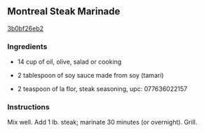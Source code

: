 ## Montreal Steak Marinade

[3b0bf26eb2](http://www.food.com/recipe/montreal-steak-marinade-409800)

### Ingredients

 - 14 cup of oil, olive, salad or cooking

 - 2 tablespoon of soy sauce made from soy (tamari)

 - 2 teaspoon of la flor, steak seasoning, upc: 077636022157

### Instructions

Mix well. Add 1 lb. steak; marinate 30 minutes (or overnight). Grill.